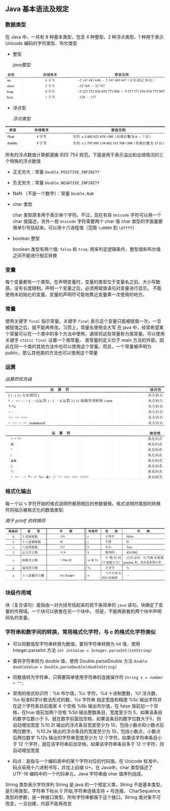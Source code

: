 ## Java 基本语法及规定

### 数据类型

在 Java 中，一共有 8 种基本类型，包含 4 种整型、2 种浮点类型、1 种用于表示 Unicode 编码的字符类型、布尔类型

* 整型

    *java整型*

![](../Images/Java整型.png)

* 浮点型

    *浮点类型*
    

![](../Images/Java浮点类型.png)

所有的浮点数值计算都遵循 IEEE 754 规范。下面是用于表示溢出和出错情况的三个特殊的浮点数值

* 正无穷大：常量 `Double.POSITIVE_INFINITY`

* 负无穷大：常量 `Double.NEGATIVE_INFINITY`

* NaN （不是一个数字）：常量 `Double.NaN`

* char 类型

    char 类型原本用于表示单个字符。不过，现在有些 `Unicode` 字符可以用一个 char 值描述，另外一些 `Unicode` 字符需要两个 char 值
char 类型的字面量要用单引号括起来。可以用十六进程值（范围 `\u0000` 到 `\Uffff`）

* boolean 整型

    boolean 类型有两个值: `false` 和 `true`, 用来判定逻辑条件。整型值和布尔值之间不能进行相互转换

### 变量

   每个变量都有一个类型。在声明变量时，变量的类型位于变量名之前。大小写敏感，没有长度限制。声明一个变量之后，必须用赋值语句对变量进行显示。
不能使用未初始化的变量。变量的声明尽可能地靠近变量第一次使用的地方。

### 常量

使用关键字 `final` 指示常量。关键字 `final` 表示这个变量只能被赋值一次。一旦被赋值之后，就不能再修改。习惯上，常量名使用全大写
在 java 中，经常希望某个常量可以在一个类中的多个方法中使用，通常将这些常量称为类常量。可以使用关键字 `static final` 设置一个类常量。
类常量的定义位于 main 方法的外部。因此在同一个类的其他方法中也可以使用这个常量。而且，一个常量被声明为 public，那么其他类的方法也可以使用这个常量​     

### 运算

*运算符优先级*

![](../Images/运算符优先级.png)

![](../Images/Java运算符优先级.png)

### 格式化输出

每一个以 `%` 字符开始的格式说明符都用相应的参数替换。格式说明符尾部的转换符将指示被格式化的数值类型:

*用于 printf 的转换符*

![](../Images/printf的转换符.png)

### 块级作用域

块（复合语句）是指由一对大括号括起来的若干条简单的 `java` 语句。块确定了变量的作用域。一个块可以嵌套在另一个块中。
但是，不能再嵌套的两个块中声明同名的变量。

### 字符串和数字间的转换，常用格式化字符，与 c 的格式化字符类似
* 可以将数值型字符串转换为数值。要将字符串转换为 int 值，使用 Integer.parseInt 方法 `int intValue = Integer.parseInt(intString)`

* 要将字符串转为 double 值，使用 Double.parseDouble 方法 `double doubleValue = Double.parseDouble(doubleString)`

* 将数值转为字符串，只需要简单使用字符串的连接操作符 `String s = number + ""`;

* 常用的格式标识符：%b 布尔值，%c 字符，%d 十进制整数，%f 浮点数，%e 标准科学计数法形式的数，%s 字符串
  指定宽度和精度
  %5c 输出字符并在这个字符条目前面家 4 个空格
  %6b 输出布尔值，在 false 值前加一个空格，在true 值前加两个空格
  %5d 输出整数条目，宽度至少为 5，如果该条目的数字位数小于 5，就在数字前面加空格，如果该条目的数字位数大于5，则自动增加宽度
  %10.2f 输出的浮点条目宽度至少为 10，包括小数点和小数点后两位数字。
  %10.2e 输出的浮点条目的宽度至少为 10，包括小数点，小数点后两位数字
  %12s   输出的字符串宽度至少为 12 个字符。如果该字符串条目小于 12 个字符，就在该字符串前加空格，如果该字符串条目多于 12 个字符，则自动增加宽度

* 码点：是指与一个编码表中的某个字符对应的代码值。在 Unicode 标准中，码点采用十六进制书写，并加上前缀 U+。在 Java中，char 类型描述了 UTF-16 编码中的一个代码单元。Java 字符串由 char 值序列组成。

String 类型表示字符序列 String 是 java 的一个预定义类，String 不是基本类型，是引用类型。字符串下标从 0 开始,字符串连接支持 + 号连接。 CharSequence 类型的参数，是一种接口类型，所有字符串都属于这个接口。String 类对象不可改变，一旦创建，内容不能再改变